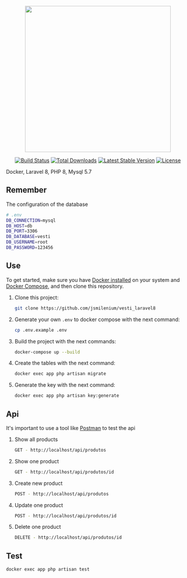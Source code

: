 <p align="center"><a href="https://laravel.com" target="_blank"><img src="https://raw.githubusercontent.com/laravel/art/master/logo-lockup/5%20SVG/2%20CMYK/1%20Full%20Color/laravel-logolockup-cmyk-red.svg" width="400"></a></p>

<p align="center">
<a href="https://travis-ci.org/laravel/framework"><img src="https://travis-ci.org/laravel/framework.svg" alt="Build Status"></a>
<a href="https://packagist.org/packages/laravel/framework"><img src="https://img.shields.io/packagist/dt/laravel/framework" alt="Total Downloads"></a>
<a href="https://packagist.org/packages/laravel/framework"><img src="https://img.shields.io/packagist/v/laravel/framework" alt="Latest Stable Version"></a>
<a href="https://packagist.org/packages/laravel/framework"><img src="https://img.shields.io/packagist/l/laravel/framework" alt="License"></a>
</p>

Docker, Laravel 8, PHP 8, Mysql 5.7

## Remember

The configuration of the database

   ```sh
   # .env
   DB_CONNECTION=mysql
   DB_HOST=db
   DB_PORT=3306
   DB_DATABASE=vesti
   DB_USERNAME=root
   DB_PASSWORD=123456
   ```

## Use

To get started, make sure you have [Docker installed](https://docs.docker.com/) on your system and [Docker Compose](https://docs.docker.com/compose/install/), and then clone this repository.

1. Clone this project:

   ```sh
   git clone https://github.com/jsmilenium/vesti_laravel8
   ```

2. Generate your own `.env` to docker compose with the next command:

   ```sh
   cp .env.example .env
   ```

3. Build the project with the next commands:

   ```sh
   docker-compose up --build
   ```
   
4. Create the tables with the next command:
   
   ```sh
   docker exec app php artisan migrate
   ```

5. Generate the key with the next command:
   
   ```sh
   docker exec app php artisan key:generate
   ```

## Api

It's important to use a tool like [Postman](https://www.postman.com//) to test the api

1. Show all products

   ```sh
   GET - http://localhost/api/produtos
   ```

2. Show one product

   ```sh
   GET - http://localhost/api/produtos/id
   ```

3. Create new product

   ```sh
   POST - http://localhost/api/produtos
   ```

4. Update one product

   ```sh
   POST - http://localhost/api/produtos/id
   ```

5. Delete one product

   ```sh
   DELETE - http://localhost/api/produtos/id
   ```

## Test

   ```sh
   docker exec app php artisan test
   ```
